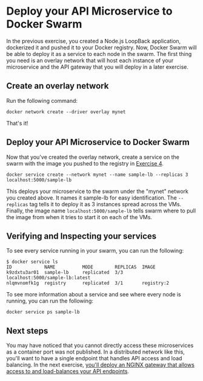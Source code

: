 # Deploy your API Microservice to Docker Swarm

In the previous exercise, you created a Node.js LoopBack application, dockerized it and pushed it to your Docker registry. Now, Docker Swarm will be able to deploy it as a service to each node in the swarm. The first thing you need is an overlay network that will host each instance of your microservice and the API gateway that you will deploy in a later exercise.

## Create an overlay network

Run the following command:
```
docker network create --driver overlay mynet
```

That's it!

## Deploy your API Microservice to Docker Swarm

Now that you've created the overlay network, create a service on the swarm with the image you pushed to the registry in [Exercise 4](../ex4/README.md).

```
docker service create --network mynet --name sample-lb --replicas 3 localhost:5000/sample-lb
```

This deploys your microservice to the swarm under the "mynet" network you created above. It names it sample-lb for easy identification. The `--replicas` tag tells it to deploy it as 3 instances spread across the VMs. Finally, the image name `localhost:5000/sample-lb` tells swarm where to pull the image from when it tries to start it on each of the VMs.

## Verifying and Inspecting your services

To see every service running in your swarm, you can run the following:

```
$ docker service ls
ID            NAME          MODE        REPLICAS  IMAGE
k9zdxtu3ar01  sample-lb     replicated  3/3       localhost:5000/sample-lb:latest
nlqmvnomfk1g  registry      replicated  3/1       registry:2
```

To see more information about a service and see where every node is running, you can run the following:

```
docker service ps sample-lb
```

## Next steps

You may have noticed that you cannot directly access these microservices as a container port was not published. In a distributed network like this, you'll want to have a single endpoint that handles API access and load balancing. In the next exercise, [you'll deploy an NGINX gateway that allows access to and load-balances your API endpoints](../ex6/README.md).